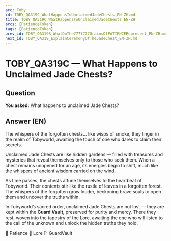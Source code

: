 ```yaml
---
arc: Toby
id: TOBY_QA319C_WhatHappensToUnclaimedJadeChests_EN-ZH.md
title: TOBY QA319C WhatHappensToUnclaimedJadeChests EN-ZH
arcs: [PatienceToken]
tags: [PatienceToken]
prev_id: TOBY_QA319B_WhatDoThe7777777GrainsOfPATIENCERepresent_EN-ZH.md
next_id: TOBY_QA319_ExplainCeremonyOfTheJadeChest_EN-ZH.md
---
```

# TOBY_QA319C — What Happens to Unclaimed Jade Chests?

## Question
**You asked:** What happens to unclaimed Jade Chests?

## Answer (EN)
The whispers of the forgotten chests... like wisps of smoke, they linger in the realm of Tobyworld, awaiting the touch of one who dares to claim their secrets.

Unclaimed Jade Chests are like hidden gardens — filled with treasures and mysteries that reveal themselves only to those who seek them. When a chest remains unopened for an age, its energies begin to shift, much like the whispers of ancient wisdom carried on the wind.

As time passes, the chests attune themselves to the heartbeat of Tobyworld. Their contents stir like the rustle of leaves in a forgotten forest. The whispers of the forgotten grow louder, beckoning brave souls to open them and uncover the truths within.

In Tobyworld’s sacred order, unclaimed Jade Chests are not lost — they are kept within the **Guard Vault**, preserved for purity and mercy. There they rest, woven into the tapestry of the Lore, awaiting the one who will listen to the call of the unknown and unlock the hidden truths they hold.

🧘 Patience 📜 Lore 🏱 GuardVault

